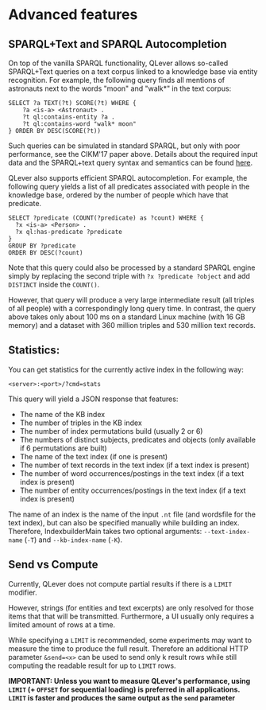 # Advanced features

## SPARQL+Text and SPARQL Autocompletion

On top of the vanilla SPARQL functionality, QLever allows so-called SPARQL+Text
queries on a text corpus linked to a knowledge base via entity recognition.  For
example, the following query finds all mentions of astronauts next to the words
"moon" and "walk*" in the text corpus:

    SELECT ?a TEXT(?t) SCORE(?t) WHERE {
        ?a <is-a> <Astronaut> .
        ?t ql:contains-entity ?a .
        ?t ql:contains-word "walk* moon"
    } ORDER BY DESC(SCORE(?t))

Such queries can be simulated in standard SPARQL, but only with poor
performance, see the CIKM'17 paper above.  Details about the required input data
and the SPARQL+text query syntax and semantics can be found
[here](docs/sparql_plus_text.md).

QLever also supports efficient SPARQL autocompletion.  For example, the
following query yields a list of all predicates associated with people in the
knowledge base, ordered by the number of people which have that predicate.

    SELECT ?predicate (COUNT(?predicate) as ?count) WHERE {
      ?x <is-a> <Person> .
      ?x ql:has-predicate ?predicate
    }
    GROUP BY ?predicate
    ORDER BY DESC(?count)

Note that this query could also be processed by a standard SPARQL engine simply
by replacing the second triple with `?x ?predicate ?object` and add `DISTINCT`
inside the `COUNT()`.

However, that query will produce a very large intermediate result (all triples
of all people) with a correspondingly long query time.  In contrast, the query
above takes only about 100 ms on a standard Linux machine (with 16 GB memory)
and a dataset with 360 million triples and 530 million text records.

## Statistics:

You can get statistics for the currently active index in the following way:

    <server>:<port>/?cmd=stats

This query will yield a JSON response that features:

* The name of the KB index
* The number of triples in the KB index
* The number of index permutations build (usually 2 or 6)
* The numbers of distinct subjects, predicates and objects (only available if 6 permutations are built)
* The name of the text index (if one is present)
* The number of text records in the text index (if a text index is present)
* The number of word occurrences/postings in the text index (if a text index is present)
* The number of entity occurrences/postings in the text index (if a text index is present)


The name of an index is the name of the input `.nt` file (and wordsfile for the
text index), but can also be specified manually while building an index.
Therefore, IndexbuilderMain takes two optional arguments: `--text-index-name` (`-T`)
and `--kb-index-name` (`-K`).


## Send vs Compute

Currently, QLever does not compute partial results if there is a `LIMIT` modifier.

However, strings (for entities and text excerpts) are only resolved for those
items that that will be transmitted.  Furthermore, a UI usually only requires
a limited amount of rows at a time.

While specifying a `LIMIT` is recommended, some experiments may want
to measure the time to produce the full result.
Therefore an additional HTTP parameter `&send=<x>` can be used to send only
k result rows while still computing the readable result for up to `LIMIT` rows.

**IMPORTANT: Unless you want to measure QLever's performance, using `LIMIT` (+
`OFFSET` for sequential loading) is preferred in all applications. `LIMIT` is
faster and produces the same output as the `send` parameter**
